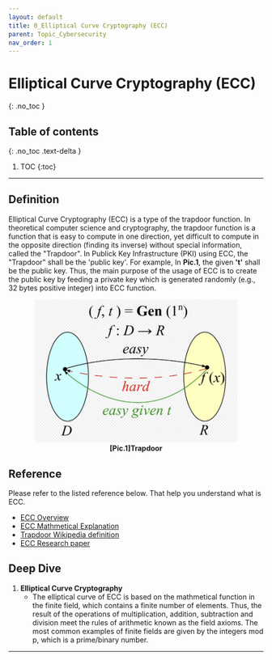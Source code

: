 ```yaml
---
layout: default
title: 0_Elliptical Curve Cryptography (ECC)
parent: Topic_Cybersecurity
nav_order: 1
---
```


# Elliptical Curve Cryptography (ECC)
{: .no_toc }

## Table of contents
{: .no_toc .text-delta }

1. TOC
{:toc}

---

## Definition

Elliptical Curve Cryptography (ECC) is a type of the trapdoor function. In theoretical computer science and cryptography, the trapdoor function is a function that is easy to compute in one direction, yet difficult to compute in the opposite direction (finding its inverse) without special information, called the "Trapdoor". In Publick Key Infrastructure (PKI) using ECC, the "Trapdoor" shall be the 'public key'. For example, In <b>Pic.1</b>, the given <b>'t'</b> shall be the public key. Thus, the main purpose of the usage of ECC is to create the public key by feeding a private key which is generated randomly (e.g., 32 bytes positive integer) into ECC function.

<p align="center">
    <img width="400" src="/asset/images/Trapdoor_pic.jpg">
    <br><b>[Pic.1]Trapdoor</b>
</p>

## Reference
Please refer to the listed reference below. That help you understand what is ECC.
- [ECC Overview]
- [ECC Mathmetical Explanation]
- [Trapdoor Wikipedia definition]
- [ECC Research paper]

## Deep Dive
1. <b>Elliptical Curve Cryptography</b>
    * The elliptical curve of ECC is based on the mathmetical function in the finite field, which contains a finite number of elements. Thus, the result of the operations of multiplication, addition, subtraction and division meet the rules of arithmetic known as the field axioms. The most common examples of finite fields are given by the integers mod p, which is a prime/binary number.

---
[ECC Overview]:https://www.youtube.com/watch?v=dCvB-mhkT0w
[ECC Mathmetical Explanation]:https://andrea.corbellini.name/2015/05/17/elliptic-curve-cryptography-a-gentle-introduction/
[Trapdoor Wikipedia definition]:https://en.wikipedia.org/wiki/Trapdoor_function
[ECC Research paper]:https://www.secg.org/sec1-v2.pdf



